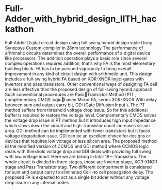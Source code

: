 # Full-Adder_with_hybrid_design_IITH_hackathon
Full-Adder Digital circuit design using full swing hybrid design style Using Synopsys Custom-compiler in 28nm technology
The performance of arithmetic circuits determines the 
overall performance of a digital device like processors. The
addition operation plays a basic role since several complex 
operations requires addition, that’s why FA is the most 
elementary building block. FA has to be pursued vigorously 
to bring overall improvement in any kind of circuit design 
with arithmetic unit. This design includes a full-swing 
hybrid FA based on XOR-XNOR logic-gates with invertors 
and pass transistors.
 Other conventional ways of designing FA cell are 
less effective than the proposed design of full-swing hybrid 
approach. Such conventional procedures are PassTransistor Method (PT) , complementary CMOS logicbased Mirror FA, series XOR-XNOR With delay between 
sum and output carry bit, GDI (Gate Diffusion Input ). The 
PT method suffers from threshold voltage drop issue. So for 
this additional buffer is required to restore the voltage level.
Complementary CMOS solves the voltage drop issue in PT 
method but it introduces high input impedance which slows 
down the circuit and high Transistor count increases silicon 
area. GDI method can be implemented with fewer 
transistors but it faces voltage degradation issue. GDI can be 
an excellent choice for designs or devices that requires low 
voltage or less silicon area. The proposed method id the 
modified version of CCMOS and GDI method where 
CCMOS logic deals with threshold voltage drop and GDI
deals with providing full swing with low voltage input.
 Here we are taking in total 18 – Transistors. The
whole circuit is divided in three stages, those are Invertor 
stage, XOR-XNOR stage and Pass Transistor stag. Two
different compartment is considered for sum and output
carry to eliminated Cell -to cell propagation delay. The 
proposed FA is expected to act as a single bit adder without 
any voltage drop issue in any internal nodes
